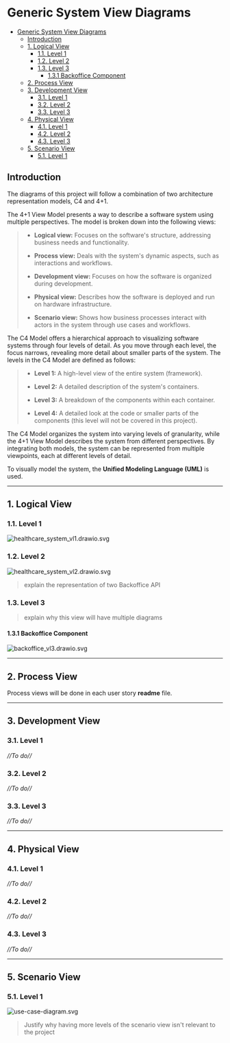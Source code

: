 # Generic System View Diagrams

<!-- TOC -->
* [Generic System View Diagrams](#generic-system-view-diagrams)
  * [Introduction](#introduction)
  * [1. Logical View](#1-logical-view)
    * [1.1. Level 1](#11-level-1)
    * [1.2. Level 2](#12-level-2)
    * [1.3. Level 3](#13-level-3)
      * [1.3.1 Backoffice Component](#131-backoffice-component)
  * [2. Process View](#2-process-view)
  * [3. Development View](#3-development-view)
    * [3.1. Level 1](#31-level-1)
    * [3.2. Level 2](#32-level-2)
    * [3.3. Level 3](#33-level-3)
  * [4. Physical View](#4-physical-view)
    * [4.1. Level 1](#41-level-1)
    * [4.2. Level 2](#42-level-2)
    * [4.3. Level 3](#43-level-3)
  * [5. Scenario View](#5-scenario-view)
    * [5.1. Level 1](#51-level-1)
<!-- TOC -->


## Introduction

The diagrams of this project will follow a combination of two architecture representation models, C4 and 4+1.

The 4+1 View Model presents a way to describe a software system using multiple perspectives. The model is broken down into the following views:

> * **Logical view:** Focuses on the software's structure, addressing business needs and functionality.
> 
> 
> * **Process view:** Deals with the system's dynamic aspects, such as interactions and workflows.
> 
> 
> * **Development view:** Focuses on how the software is organized during development.
> 
> 
> * **Physical view:** Describes how the software is deployed and run on hardware infrastructure.
> 
> 
> * **Scenario view:** Shows how business processes interact with actors in the system through use cases and workflows. 


The C4 Model offers a hierarchical approach to visualizing software systems through four levels of detail. As you move 
through each level, the focus narrows, revealing more detail about smaller parts of the system. The levels in the C4 Model
are defined as follows:

> * **Level 1:** A high-level view of the entire system (framework).
>
> 
> * **Level 2:** A detailed description of the system's containers.
> 
> 
> * **Level 3:** A breakdown of the components within each container.
> 
> 
> * **Level 4:** A detailed look at the code or smaller parts of the components (this level will not be covered in this project).


The C4 Model organizes the system into varying levels of granularity, while the 4+1 View Model describes the system from
different perspectives. By integrating both models, the system can be represented from multiple viewpoints, each at different
levels of detail.

To visually model the system, the **Unified Modeling Language (UML)** is used.

---

## 1. Logical View

### 1.1. Level 1

![healthcare_system_vl1.drawio.svg](logical-view/healthcare_system_vl1.drawio.svg)

### 1.2. Level 2

![healthcare_system_vl2.drawio.svg](logical-view/healthcare_system_vl2.drawio.svg)

> explain the representation of two Backoffice API

### 1.3. Level 3

> explain why this view will have multiple diagrams

#### 1.3.1 Backoffice Component

![backoffice_vl3.drawio.svg](logical-view/backoffice_vl3.drawio.svg)

---

## 2. Process View

Process views will be done in each user story **readme** file.

---

## 3. Development View

### 3.1. Level 1

_//To do//_

### 3.2. Level 2

_//To do//_

### 3.3. Level 3

_//To do//_

---

## 4. Physical View

### 4.1. Level 1

_//To do//_

### 4.2. Level 2

_//To do//_

### 4.3. Level 3

_//To do//_

---

## 5. Scenario View

### 5.1. Level 1

![use-case-diagram.svg](use-case-diagram.svg)

> Justify why having more levels of the scenario view isn't relevant to the project